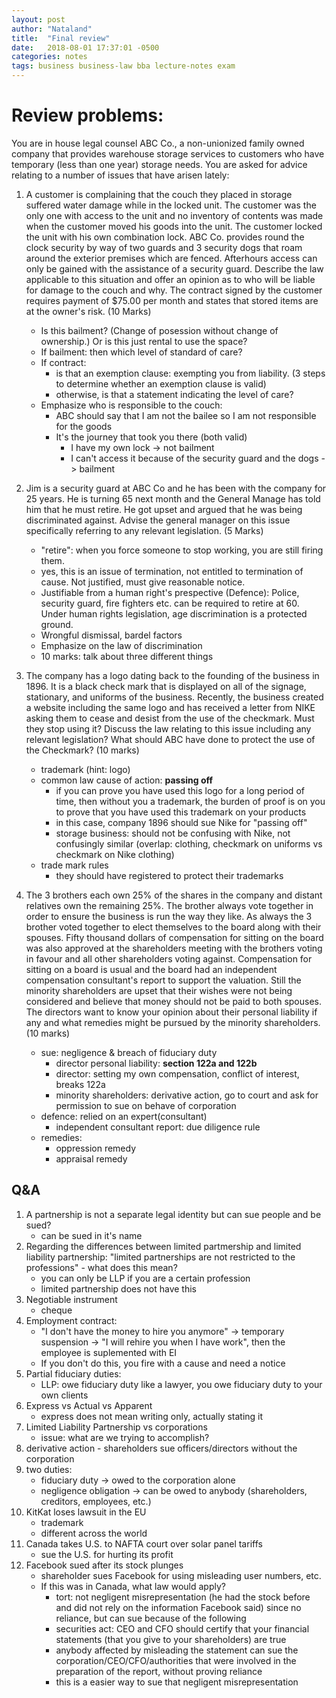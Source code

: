 ```yaml
---
layout: post
author: "Nataland"
title:  "Final review"
date:   2018-08-01 17:37:01 -0500
categories: notes
tags: business business-law bba lecture-notes exam
---
```


# Review problems:
You are in house legal counsel ABC Co., a non-unionized family owned company that provides warehouse storage services to customers who have temporary (less than one year) storage needs. You are asked for advice relating to a number of issues that have arisen lately: 

1. A customer is complaining that the couch they placed in storage suffered water damage while in the locked unit. The customer was the only one with access to the unit and no inventory of contents was made when the customer moved his goods into the unit. The customer locked the unit with his own combination lock. ABC Co. provides round the clock security by way of two guards and 3 security dogs that roam around the exterior premises which are fenced. Afterhours access can only be gained with the assistance of a security guard. Describe the law applicable to this situation and offer an opinion as to who will be liable for damage to the couch and why. The contract signed by the customer requires payment of $75.00 per month and states that stored items are at the owner's risk. (10 Marks) 

	- Is this bailment? (Change of posession without change of ownership.) Or is this just rental to use the space?
	- If bailment: then which level of standard of care?
	- If contract:
		- is that an exemption clause: exempting you from liability. (3 steps to determine whether an exemption clause is valid)
		- otherwise, is that a statement indicating the level of care?
	- Emphasize who is responsible to the couch:
		- ABC should say that I am not the bailee so I am not responsible for the goods
		- It's the journey that took you there (both valid)
			- I have my own lock -> not bailment
			- I can't access it because of the security guard and the dogs -> bailment

2. Jim is a security guard at ABC Co and he has been with the company for 25 years. He is turning 65 next month and the General Manage has told him that he must retire. He got upset and argued that he was being discriminated against. Advise the general manager on this issue specifically referring to any relevant legislation. (5 Marks) 

	- "retire": when you force someone to stop working, you are still firing them. 
	- yes, this is an issue of termination, not entitled to termination of cause. Not justified, must give reasonable notice.
	- Justifiable from a human right's prespective (Defence): Police, security guard, fire fighters etc. can be required to retire at 60. Under human rights legislation, age discrimination is a protected ground.
	- Wrongful dismissal, bardel factors
	- Emphasize on the law of discrimination
	- 10 marks: talk about three different things

3. The company has a logo dating back to the founding of the business in 1896. It is a black check mark that is displayed on all of the signage, stationary, and uniforms of the business. Recently, the business created a website including the same logo and has received a letter from NIKE asking them to cease and desist from the use of the checkmark. Must they stop using it? Discuss the law relating to this issue including any relevant legislation? What should ABC have done to protect the use of the Checkmark? (10 marks) 

	- trademark (hint: logo)
	- common law cause of action: **passing off**
		- if you can prove you have used this logo for a long period of time, then without you a trademark, the burden of proof is on you to prove that you have used this trademark on your products
		- in this case, company 1896 should sue Nike for "passing off"
		- storage business: should not be confusing with Nike, not confusingly similar (overlap: clothing, checkmark on uniforms vs checkmark on Nike clothing)
	- trade mark rules
		- they should have registered to protect their trademarks

4. The 3 brothers each own 25% of the shares in the company and distant relatives own the remaining 25%. The brother always vote together in order to ensure the business is run the way they like. As always the 3 brother voted together to elect themselves to the board along with their spouses. Fifty thousand dollars of compensation for sitting on the board was also approved at the shareholders meeting with the brothers voting in favour and all other shareholders voting against. Compensation for sitting on a board is usual and the board had an independent compensation consultant's report to support the valuation. Still the minority shareholders are upset that their wishes were not being considered and believe that money should not be paid to both spouses. The directors want to know your opinion about their personal liability if any and what remedies might be pursued by the minority shareholders. (10 marks) 

	- sue: negligence & breach of fiduciary duty
		- director personal liability: **section 122a and 122b**
		- director: setting my own compensation, conflict of interest, breaks 122a
		- minority shareholders: derivative action, go to court and ask for permission to sue on behave of corporation
	- defence: relied on an expert(consultant) 
		- independent consultant report: due diligence rule
	- remedies:
		- oppression remedy
		- appraisal remedy

## Q&A
1. A partnership is not a separate legal identity but can sue people and be sued?
	- can be sued in it's name
2. Regarding the differences between limited partmership and limited liability partnership: "limited partnerships are not restricted to the professions" - what does this mean?
	- you can only be LLP if you are a certain profession
	- limited partnership does not have this
3. Negotiable instrument
	- cheque
4. Employment contract:
	- "I don't have the money to hire you anymore" -> temporary suspension -> "I will rehire you when I have work", then the employee is suplemented with EI
	- If you don't do this, you fire with a cause and need a notice
5. Partial fiduciary duties:
	- LLP: owe fiduciary duty like a lawyer, you owe fiduciary duty to your own clients
6. Express vs Actual vs Apparent
	- express does not mean writing only, actually stating it
7. Limited Liability Partnership vs corporations
	- issue: what are we trying to accomplish?
8. derivative action - shareholders sue officers/directors without the corporation
9. two duties:
	- fiduciary duty -> owed to the corporation alone
	- negligence obligation -> can be owed to anybody (shareholders, creditors, employees, etc.)
10. KitKat loses lawsuit in the EU
	- trademark
	- different across the world
11. Canada takes U.S. to NAFTA court over solar panel tariffs
	- sue the U.S. for hurting its profit
12. Facebook sued after its stock plunges
	- shareholder sues Facebook for using misleading user numbers, etc.
	- If this was in Canada, what law would apply?
		- tort: not negligent misrepresentation (he had the stock before and did not rely on the information Facebook said) since no reliance, but can sue because of the following
		- securities act: CEO and CFO should certify that your financial statements (that you give to your shareholders) are true
		- anybody affected by misleading the statement can sue the corporation/CEO/CFO/authorities that were involved in the preparation of the report, without proving reliance
		- this is a easier way to sue that negligent misrepresentation
